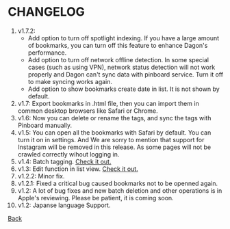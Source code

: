 # CHANGELOG

1. v1.7.2: 
    - Add option to turn off spotlight indexing. If you have a large amount of bookmarks, you can turn off this feature to enhance Dagon's performance.
    - Add option to turn off network offline detection. In some special cases (such as using VPN), network status detection will not work properly and Dagon can't sync data with pinboard service. Turn it off to make syncing works again.
    - Add option to show bookmarks create date in list. It is not shown by default. 
1. v1.7: Export bookmarks in .html file, then you can import them in common desktop browsers like Safari or Chrome.
1. v1.6: Now you can delete or rename the tags, and sync the tags with Pinboard manually.
1. v1.5: You can open all the bookmarks with Safari by default. You can turn it on in settings. And We are sorry to mention that support for Instagram  will be removed in this release. As some pages will not be crawled correctly wihout logging in.
1. v1.4: Batch tagging. [Check it out.](/guide06.md)
1. v1.3: Edit function in list view. [Check it out.](/guide05.md)
1. v1.2.2: Minor fix.
1. v1.2.1: Fixed a critical bug caused bookmarks not to be openned again.
1. v1.2: A lot of bug fixes and new batch deletion and other operations is in Apple's reviewing. Please be patient, it is coming soon.
1. v1.2: Japanse language Support.

[Back](/?id=what39s-new)
